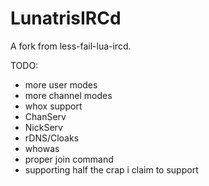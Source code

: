 LunatrisIRCd
=====

A fork from less-fail-lua-ircd.

TODO:
+	more user modes
+	more channel modes
+	whox support
+	ChanServ
+	NickServ
+	rDNS/Cloaks
+	whowas
+	proper join command
+	supporting half the crap i claim to support